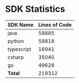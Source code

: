 # SDK Statistics

| SDK Name | Lines of Code |
| -------- | ------------- |
| java | 58885 |
| python | 58818 |
| typescript | 16941 |
| csharp | 35040 |
| go | 49628 |
| **Total** | 219312 |
